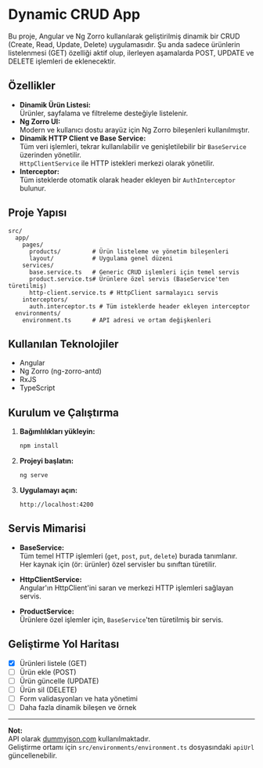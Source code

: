 # Dynamic CRUD App

Bu proje, Angular ve Ng Zorro kullanılarak geliştirilmiş dinamik bir CRUD (Create, Read, Update, Delete) uygulamasıdır. Şu anda sadece ürünlerin listelenmesi (GET) özelliği aktif olup, ilerleyen aşamalarda POST, UPDATE ve DELETE işlemleri de eklenecektir.

## Özellikler

- **Dinamik Ürün Listesi:**  
  Ürünler, sayfalama ve filtreleme desteğiyle listelenir.
- **Ng Zorro UI:**  
  Modern ve kullanıcı dostu arayüz için Ng Zorro bileşenleri kullanılmıştır.
- **Dinamik HTTP Client ve Base Service:**  
  Tüm veri işlemleri, tekrar kullanılabilir ve genişletilebilir bir `BaseService` üzerinden yönetilir.  
  `HttpClientService` ile HTTP istekleri merkezi olarak yönetilir.
- **Interceptor:**  
  Tüm isteklerde otomatik olarak header ekleyen bir `AuthInterceptor` bulunur.

## Proje Yapısı

```
src/
  app/
    pages/
      products/         # Ürün listeleme ve yönetim bileşenleri
      layout/           # Uygulama genel düzeni
    services/
      base.service.ts   # Generic CRUD işlemleri için temel servis
      product.service.ts# Ürünlere özel servis (BaseService'ten türetilmiş)
      http-client.service.ts # HttpClient sarmalayıcı servis
    interceptors/
      auth.interceptor.ts # Tüm isteklerde header ekleyen interceptor
  environments/
    environment.ts      # API adresi ve ortam değişkenleri
```

## Kullanılan Teknolojiler

- Angular
- Ng Zorro (ng-zorro-antd)
- RxJS
- TypeScript

## Kurulum ve Çalıştırma

1. **Bağımlılıkları yükleyin:**
   ```bash
   npm install
   ```

2. **Projeyi başlatın:**
   ```bash
   ng serve
   ```

3. **Uygulamayı açın:**
   ```
   http://localhost:4200
   ```

## Servis Mimarisi

- **BaseService:**  
  Tüm temel HTTP işlemleri (`get`, `post`, `put`, `delete`) burada tanımlanır.  
  Her kaynak için (ör: ürünler) özel servisler bu sınıftan türetilir.

- **HttpClientService:**  
  Angular'ın HttpClient'ini saran ve merkezi HTTP işlemleri sağlayan servis.

- **ProductService:**  
  Ürünlere özel işlemler için, `BaseService`'ten türetilmiş bir servis.

## Geliştirme Yol Haritası

- [x] Ürünleri listele (GET)
- [ ] Ürün ekle (POST)
- [ ] Ürün güncelle (UPDATE)
- [ ] Ürün sil (DELETE)
- [ ] Form validasyonları ve hata yönetimi
- [ ] Daha fazla dinamik bileşen ve örnek

---

**Not:**  
API olarak [dummyjson.com](https://dummyjson.com) kullanılmaktadır.  
Geliştirme ortamı için `src/environments/environment.ts` dosyasındaki `apiUrl` güncellenebilir.
